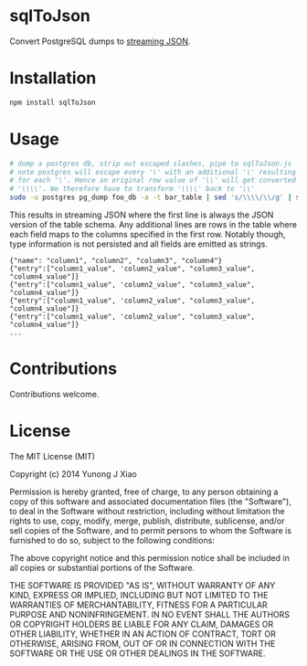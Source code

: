 sqlToJson
=========

Convert PostgreSQL dumps to [streaming
JSON](https://dev.twitter.com/docs/streaming-apis/processing).

# Installation
```bash
npm install sqlToJson
```

# Usage
```bash
# dump a postgres db, strip out escaped slashes, pipe to sqlToJson.js
# note postgres will escape every '\' with an additional '\' resulting in '\\'
# for each '\'. Hence an original row value of '\\' will get converted to
# '\\\\'. We therefore have to transform '\\\\' back to '\\'
sudo -u postgres pg_dump foo_db -a -t bar_table | sed 's/\\\\/\\/g' | sqlToJson.js
```
This results in streaming JSON where the first line is always the JSON version
of the table schema. Any additional lines are rows in the table where each
field maps to the columns specified in the first row.  Notably though, type
information is not persisted and all fields are emitted as strings.

```
{"name": "column1", "column2", "column3", "column4"}
{"entry":["column1_value", 'column2_value", "column3_value", "column4_value"]}
{"entry":["column1_value", 'column2_value", "column3_value", "column4_value"]}
{"entry":["column1_value", 'column2_value", "column3_value", "column4_value"]}
{"entry":["column1_value", 'column2_value", "column3_value", "column4_value"]}
...
```

# Contributions

Contributions welcome.

# License

The MIT License (MIT)

Copyright (c) 2014 Yunong J Xiao

Permission is hereby granted, free of charge, to any person obtaining a copy
of this software and associated documentation files (the "Software"), to deal
in the Software without restriction, including without limitation the rights
to use, copy, modify, merge, publish, distribute, sublicense, and/or sell
copies of the Software, and to permit persons to whom the Software is
furnished to do so, subject to the following conditions:

The above copyright notice and this permission notice shall be included in
all copies or substantial portions of the Software.

THE SOFTWARE IS PROVIDED "AS IS", WITHOUT WARRANTY OF ANY KIND, EXPRESS OR
IMPLIED, INCLUDING BUT NOT LIMITED TO THE WARRANTIES OF MERCHANTABILITY,
FITNESS FOR A PARTICULAR PURPOSE AND NONINFRINGEMENT. IN NO EVENT SHALL THE
AUTHORS OR COPYRIGHT HOLDERS BE LIABLE FOR ANY CLAIM, DAMAGES OR OTHER
LIABILITY, WHETHER IN AN ACTION OF CONTRACT, TORT OR OTHERWISE, ARISING FROM,
OUT OF OR IN CONNECTION WITH THE SOFTWARE OR THE USE OR OTHER DEALINGS IN
THE SOFTWARE.

